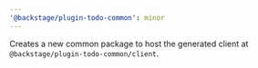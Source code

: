 ```yaml
---
'@backstage/plugin-todo-common': minor
---
```


Creates a new common package to host the generated client at `@backstage/plugin-todo-common/client`.
